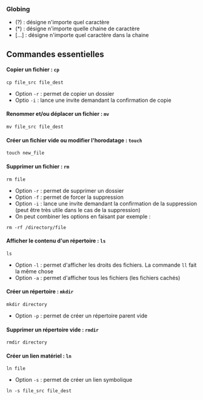 ### Globing
- (?) : désigne n'importe quel caractère 
- (*) : désigne n'importe quelle chaine de caractère 
- [...] : désigne n'importe quel caractère dans la chaine

## Commandes essentielles
#### Copier un fichier : ```cp``` 
```
cp file_src file_dest
```
- Option ```-r``` : permet de copier un dossier
- Optio ```-i``` : lance une invite demandant la confirmation de copie
#### Renommer et/ou déplacer un fichier : ```mv``` 
```
mv file_src file_dest
```
#### Créer un fichier vide ou modifier l'horodatage : ```touch```
```
touch new_file
```
#### Supprimer un fichier : ```rm```
```
rm file
```
- Option ```-r``` : permet de supprimer un dossier
- Option ```-f``` : permet de forcer la suppression
- Option ```-i``` : lance une invite demandant la confirmation de la suppression (peut être très utile dans le cas de la suppression)
- On peut combiner les options en faisant par exemple :
```
rm -rf /directory/file
```
#### Afficher le contenu d'un répertoire : ```ls```
```
ls
```
- Option ```-l``` : permet d'afficher les droits des fichiers. La commande ```ll``` fait la même chose
- Option ```-a``` : permet d'afficher tous les fichiers (les fichiers cachés)
#### Créer un répertoire : ```mkdir```
```
mkdir directory
```
- Option ```-p``` : permet de créer un répertoire parent vide
#### Supprimer un répertoire vide : ```rmdir```
```
rmdir directory
```
#### Créer un lien matériel : ```ln``` 
```
ln file
```
- Option ```-s``` : permet de créer un lien symbolique
```
ln -s file_src file_dest
```
